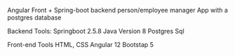 Angular Front + Spring-boot backend person/employee manager App with a postgres database


Backend Tools: 
	Springboot 2.5.8 
	Java Version 8
	Postgres Sql 
	

Front-end Tools 
	HTML, CSS
	Angular 12
	Bootstap 5 


